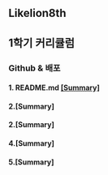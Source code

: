 ## Likelion8th

1학기 커리큘럼
-------------
### Github & 배포

#### 1. README.md [[Summary]](https://github.com/K-Hyeon/Likelion8th/blob/master/Gitbub%20%EA%B8%B0%EC%B4%88.md)
#### 2.[Summary]
#### 2.[Summary]
#### 4.[Summary]
#### 5.[Summary]
